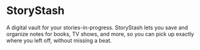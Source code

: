 # StoryStash
A digital vault for your stories-in-progress. StoryStash lets you save and organize notes for books, TV shows, and more, so you can pick up exactly where you left off, without missing a beat.
